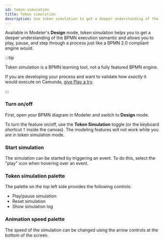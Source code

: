 ```yaml
---
id: token-simulation
title: Token simulation
description: Use token simulation to get a deeper understanding of the BPMN execution semantics by playing, pausing, and stepping through your processes.
---
```


Available in Modeler's **Design** mode, token simulation helps you to get a deeper understanding of the BPMN execution semantic and allows you to play, pause, and step through a process just like a BPMN 2.0 compliant engine would.

:::tip

Token simulation is a BPMN learning tool, not a fully featured BPMN engine.

If you are developing your process and want to validate how _exactly_ it would execute on Camunda, [give Play a try](./play-your-process.md).

:::

### Turn on/off

First, open your BPMN diagram in Modeler and switch to **Design** mode.

To turn the feature on/off, use the **Token Simulation** toggle (or the keyboard shortcut `T` inside the canvas). The modeling features will not work while you are in token simulation mode.

### Start simulation

The simulation can be started by triggering an event. To do this, select the "play" icon when hovering over an event.

### Token simulation palette

The palette on the top left side provides the following controls:

- Play/pause simulation
- Reset simulation
- Show simulation log

### Animation speed palette

The speed of the simulation can be changed using the arrow controls at the bottom of the screen.

